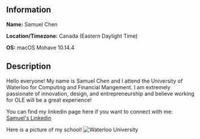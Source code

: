 ## Information
**Name:** Samuel Chen

**Location/Timezone:** Canada (Eastern Daylight Time)


**OS:** macOS Mohave 10.14.4

## Description
Hello everyone! My name is Samuel Chen and I attend the University of Waterloo for Computing and Financial Mangement. 
I am extremely passionate of innovation, design, and entrepreneurship and believe working for OLE will be a great experience!

You can find my linkedin page here if you want to connect with me: [Samuel's Linkedin](https://www.linkedin.com/in/samuelgychen/)

Here is a picture of my school!
![Waterloo University](https://i.cbc.ca/1.2955245.1423777526!/fileImage/httpImage/image.jpg_gen/derivatives/16x9_780/university-of-waterloo.jpg)
